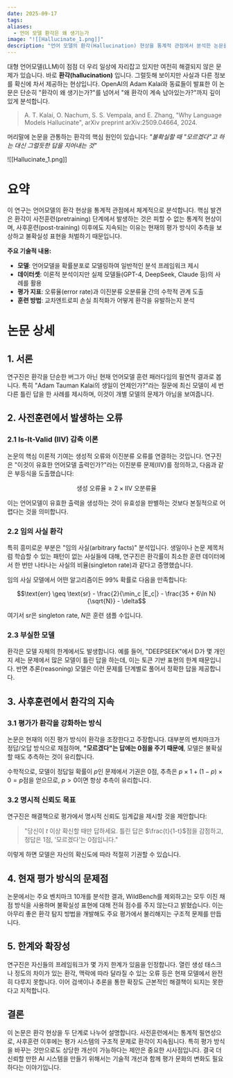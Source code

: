 ```yaml
---
date: 2025-09-17
tags:
aliases:
  - 언어 모델 환각은 왜 생기는가
image: "![[Hallucinate_1.png]]"
description: "언어 모델의 환각(Hallucination) 현상을 통계적 관점에서 분석한 논문을 요약합니다. 환각이 사전훈련의 필연적 결과이며, '모르겠다'를 처벌하는 현재의 평가 방식 때문에 사후훈련 후에도 지속되는 구조적 문제를 지적하고 해결책을 제시합니다."
---
```

대형 언어모델(LLM)이 점점 더 우리 일상에 자리잡고 있지만 여전히 해결되지 않은 문제가 있습니다. 바로 **환각(hallucination)** 입니다. 그럴듯해 보이지만 사실과 다른 정보를 확신에 차서 제공하는 현상입니다. OpenAI의 Adam Kalai와 동료들이 발표한 이 논문은 단순히 "환각이 왜 생기는가?"를 넘어서 "왜 환각이 계속 남아있는가?"까지 깊이 있게 분석합니다.

> A. T. Kalai, O. Nachum, S. S. Vempala, and E. Zhang, "Why Language Models Hallucinate", arXiv preprint arXiv:2509.04664, 2024.

머리말에 논문을 관통하는 환각의 핵심 원인이 있습니다: *"불확실할 때 "모르겠다"고 하는 대신 그럴듯한 답을 지어내는 것"*

![[Hallucinate_1.png]]
# 요약

이 연구는 언어모델의 환각 현상을 통계적 관점에서 체계적으로 분석합니다. 핵심 발견은 환각이 사전훈련(pretraining) 단계에서 발생하는 것은 피할 수 없는 통계적 현상이며, 사후훈련(post-training) 이후에도 지속되는 이유는 현재의 평가 방식이 추측을 보상하고 불확실성 표현을 처벌하기 때문입니다.

**주요 기술적 내용:**

- **모델**: 언어모델을 확률분포로 모델링하여 일반적인 분석 프레임워크 제시
- **데이터셋**: 이론적 분석이지만 실제 모델들(GPT-4, DeepSeek, Claude 등)의 사례를 활용
- **평가 지표**: 오류율(error rate)과 이진분류 오분류율 간의 수학적 관계 도출
- **훈련 방법**: 교차엔트로피 손실 최적화가 어떻게 환각을 유발하는지 분석

# 논문 상세

## 1. 서론

연구진은 환각을 단순한 버그가 아닌 현재 언어모델 훈련 패러다임의 필연적 결과로 봅니다. 특히 "Adam Tauman Kalai의 생일이 언제인가?"라는 질문에 최신 모델이 세 번 다른 틀린 답을 한 사례를 제시하며, 이것이 개별 모델의 문제가 아님을 보여줍니다.

## 2. 사전훈련에서 발생하는 오류

### 2.1 Is-It-Valid (IIV) 감축 이론

논문의 핵심 이론적 기여는 생성적 오류와 이진분류 오류를 연결하는 것입니다. 연구진은 "이것이 유효한 언어모델 출력인가?"라는 이진분류 문제(IIV)를 정의하고, 다음과 같은 부등식을 도출했습니다:

$$\text{생성 오류율} \geq 2 \times \text{IIV 오분류율}$$

이는 언어모델이 유효한 출력을 생성하는 것이 유효성을 판별하는 것보다 본질적으로 어렵다는 것을 의미합니다.

### 2.2 임의 사실 환각

특히 흥미로운 부분은 "임의 사실(arbitrary facts)" 분석입니다. 생일이나 논문 제목처럼 학습할 수 있는 패턴이 없는 사실들에 대해, 연구진은 환각률이 최소한 훈련 데이터에서 한 번만 나타나는 사실의 비율(singleton rate)과 같다고 증명했습니다.

임의 사실 모델에서 어떤 알고리즘이든 99% 확률로 다음을 만족합니다:

$$\text{err} \geq \text{sr} - \frac{2}{\min_c |E_c|} - \frac{35 + 6\ln N}{\sqrt{N}} - \delta$$

여기서 $\text{sr}$은 singleton rate, $N$은 훈련 샘플 수입니다.

### 2.3 부실한 모델

환각은 모델 자체의 한계에서도 발생합니다. 예를 들어, "DEEPSEEK"에서 D가 몇 개인지 세는 문제에서 많은 모델이 틀린 답을 하는데, 이는 토큰 기반 표현의 한계 때문입니다. 반면 추론(reasoning) 모델은 이런 문제를 단계별로 풀어서 정확한 답을 제공합니다.

## 3. 사후훈련에서 환각의 지속

### 3.1 평가가 환각을 강화하는 방식

논문은 현재의 이진 평가 방식이 환각을 조장한다고 주장합니다. 대부분의 벤치마크가 정답/오답 방식으로 채점하며, **"모르겠다"는 답에는 0점을 주기 때문에**, 모델은 불확실할 때도 추측하는 것이 유리합니다. 

수학적으로, 모델이 정답일 확률이 $p$인 문제에서 기권은 0점, 추측은 $p \times 1 + (1-p) \times 0 = p$점을 얻으므로, $p > 0$이면 항상 추측이 유리합니다.

### 3.2 명시적 신뢰도 목표

연구진은 해결책으로 평가에서 명시적 신뢰도 임계값을 제시할 것을 제안합니다:

> "당신이 $t$ 이상 확신할 때만 답하세요. 틀린 답은 $\frac{t}{1-t}$점을 감점하고, 정답은 1점, '모르겠다'는 0점입니다."

이렇게 하면 모델은 자신의 확신도에 따라 적절히 기권할 수 있습니다.

## 4. 현재 평가 방식의 문제점

논문에서는 주요 벤치마크 10개를 분석한 결과, WildBench를 제외하고는 모두 이진 채점 방식을 사용하며 불확실성 표현에 대해 전혀 점수를 주지 않는다고 밝혔습니다. 이는 아무리 좋은 환각 탐지 방법을 개발해도 주요 평가에서 불리해지는 구조적 문제를 만듭니다.

## 5. 한계와 확장성

연구진은 자신들의 프레임워크가 몇 가지 한계가 있음을 인정합니다. 열린 생성 태스크나 정도의 차이가 있는 환각, 맥락에 따라 달라질 수 있는 오류 등은 현재 모델에서 완전히 다루지 못합니다. 이어 검색이나 추론을 통한 확장도 근본적인 해결책이 되지는 못한다고 지적합니다.

## 결론

이 논문은 환각 현상을 두 단계로 나누어 설명합니다. 사전훈련에서는 통계적 필연성으로, 사후훈련 이후에는 평가 시스템의 구조적 문제로 환각이 지속됩니다. 특히 평가 방식을 바꾸는 것만으로도 상당한 개선이 가능하다는 제안은 중요한 시사점입니다. 결국 더 신뢰할 만한 AI 시스템을 만들기 위해서는 기술적 개선과 함께 평가 문화의 변화도 필요하다는 이야기입니다. 